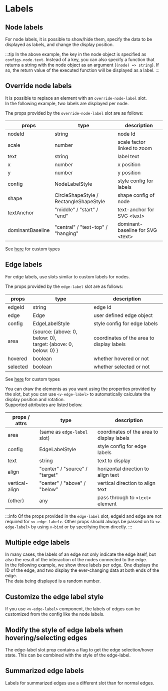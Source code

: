# Labels

## Node labels

For node labels, it is possible to show/hide them, specify the data to
be displayed as labels, and change the display position.

<demo-tabs :demo-height="250" :use-data="true">
<template v-slot:demo>
  <DemoNodeLabels />
</template>
<template v-slot:source>

  <<< @/.vitepress/components/04_label/01/NodeLabels.vue{6-19}

</template>
<template v-slot:data>

  <<< @/.vitepress/components/04_label/01/data.ts

</template>
</demo-tabs>

:::tip
In the above example, the key in the node object is specified as
`configs.node.text`. Instead of a key, you can also specify a
function that returns a string with the node object as an argument
(`(node) => string`).  If so, the return value of the executed
function will be displayed as a label.
:::

## Override node labels

It is possible to replace an element with an `override-node-label` slot.  
In the following example, two labels are displayed per node.

<demo-tabs :demo-height="250" :use-data="true">
<template v-slot:demo>
  <DemoNodeCustomLabels />
</template>
<template v-slot:source>

  <<< @/.vitepress/components/04_label/02/NodeCustomLabels.vue{7-30}

</template>
<template v-slot:data>

  <<< @/.vitepress/components/04_label/02/data.ts

</template>
</demo-tabs>

The props provided by the `override-node-label` slot are as follows:

<div class="reference-table">

| props            | type                                       | description                            |
| ---------------- | ------------------------------------------ | -------------------------------------- |
| nodeId           | string                                     | node Id                                |
| scale            | number                                     | scale factor linked to zoom            |
| text             | string                                     | label text                             |
| x                | number                                     | x position                             |
| y                | number                                     | y position                             |
| config           | NodeLabelStyle                             | style config for labels                |
| shape            | CircleShapeStyle /<br> RectangleShapeStyle | shape config of node                   |
| textAnchor       | "middle" / "start" / "end"                 | text-anchor for SVG &lt;text&gt;       |
| dominantBaseline | "central" / "text-top" / "hanging"         | dominant-baseline for SVG &lt;text&gt; |

See [here](https://github.com/dash14/v-network-graph/blob/main/src/common/configs.ts) for custom types

</div>

## Edge labels

For edge labels, use slots similar to custom labels for nodes.

<demo-tabs :use-data="true">
<template v-slot:demo>
  <DemoEdgeLabels />
</template>
<template v-slot:source>

  <<< @/.vitepress/components/04_label/03/EdgeLabels.vue{12-14}

</template>
<template v-slot:data>

  <<< @/.vitepress/components/04_label/03/data.ts

</template>
</demo-tabs>

The props provided by the `edge-label` slot are as follows:

<div class="reference-table">

| props    | type            | description                               |
| -------- | --------------- | ----------------------------------------- |
| edgeId   | string          | edge Id                                   |
| edge     | Edge            | user defined edge object                  |
| config   | EdgeLabelStyle  | style config for edge labels              |
| area     | {source: {above: 0, below: 0},<br> target: {above: 0, below: 0} } | coordinates of the area to display labels |
| hovered  | boolean         | whether hovered or not                    |
| selected | boolean         | whether selected or not                   |

</div>

See [here](https://github.com/dash14/v-network-graph/blob/main/src/common/configs.ts) for custom types

You can draw the elements as you want using the properties provided by
the slot, but you can use `<v-edge-label>` to automatically calculate
the display position and rotation.  
Supported attributes are listed below.

<div class="reference-table">

| props / attrs  | type                           | description                               |
| -------------- | ------------------------------ | ----------------------------------------- |
| area           | (same as `edge-label` slot)    | coordinates of the area to display labels |
| config         | EdgeLabelStyle                 | style config for edge labels              |
| text           | string                         | text to display                           |
| align          | "center" / "source" / "target" | horizontal direction to align text        |
| vertical-align | "center" / "above" / "below"   | vertical direction to align text          |
| (other)        | any                            | pass through to `<text>` element          |

</div>

:::info
Of the props provided in the `edge-label` slot, edgeId and edge are not
required for `<v-edge-label>`. Other props should always be passed on
to `<v-edge-label>` by using `v-bind` or by specifying them directly.
:::

## Multiple edge labels

In many cases, the labels of an edge not only indicate the edge itself,
but also the result of the interaction of the nodes connected to the edge.  
In the following example, we show three labels per edge. One displays the
ID of the edge, and two display the ever-changing data at both ends of the
edge.  
The data being displayed is a random number.

<demo-tabs :use-data="true">
<template v-slot:demo>
  <DemoMultipleEdgeLabels />
</template>
<template v-slot:source>

  <<< @/.vitepress/components/04_label/04/MultipleEdgeLabels.vue{40-63}

</template>
<template v-slot:data>

  <<< @/.vitepress/components/04_label/04/data.ts

</template>
</demo-tabs>

## Customize the edge label style

If you use `<v-edge-label>` component, the labels of edges can
be customized from the config like the node labels.

<demo-tabs :use-data="true">
<template v-slot:demo>
  <DemoEdgeLabelsStyle />
</template>
<template v-slot:source>

  <<< @/.vitepress/components/04_label/05/EdgeLabelsStyle.vue{15-32}

</template>
<template v-slot:data>

  <<< @/.vitepress/components/04_label/05/data.ts

</template>
</demo-tabs>

## Modify the style of edge labels when hovering/selecting edges

The edge-label slot prop contains a flag to get the edge selection/hover
state. This can be combined with the style of the edge-label.

<demo-tabs :use-data="true">
<template v-slot:demo>
  <DemoModifyEdgeLabelStyle />
</template>
<template v-slot:source>

  <<< @/.vitepress/components/04_label/06/ModifyEdgeLabelStyle.vue{29,31,42-53}

</template>
<template v-slot:data>

  <<< @/.vitepress/components/04_label/06/data.ts

</template>
</demo-tabs>


## Summarized edge labels

Labels for summarized edges use a different slot than for normal edges.

<demo-tabs :use-data="true">
<template v-slot:demo>
  <DemoSummarizedEdgeLabels />
</template>
<template v-slot:source>

  <<< @/.vitepress/components/04_label/07/SummarizedEdgeLabels.vue{5-8,27-35}

</template>
<template v-slot:data>

  <<< @/.vitepress/components/04_label/07/data.ts

</template>
</demo-tabs>

<script setup>
import DemoNodeLabels from '../.vitepress/components/04_label/01/NodeLabels.vue'
import DemoNodeCustomLabels from '../.vitepress/components/04_label/02/NodeCustomLabels.vue'
import DemoEdgeLabels from '../.vitepress/components/04_label/03/EdgeLabels.vue'
import DemoMultipleEdgeLabels from '../.vitepress/components/04_label/04/MultipleEdgeLabels.vue'
import DemoEdgeLabelsStyle from '../.vitepress/components/04_label/05/EdgeLabelsStyle.vue'
import DemoModifyEdgeLabelStyle from '../.vitepress/components/04_label/06/ModifyEdgeLabelStyle.vue'
import DemoSummarizedEdgeLabels from '../.vitepress/components/04_label/07/SummarizedEdgeLabels.vue'
</script>

